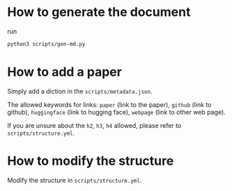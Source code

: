# How to generate the document

run

```bash
python3 scripts/gen-md.py
```


# How to add a paper

Simply add a diction in the `scripts/metadata.json`.

The allowed keywords for links: `paper` (link to the paper), `github` (link to github), `huggingface` (link to hugging face), `webpage` (link to other web page).

If you are unsure about the `h2`, `h3`, `h4` allowed, please refer to `scripts/structure.yml`.


# How to modify the structure

Modify the structure in `scripts/structure.yml`.
